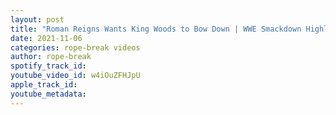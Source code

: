 ```yaml
---
layout: post
title: "Roman Reigns Wants King Woods to Bow Down | WWE Smackdown Highlights"
date: 2021-11-06
categories: rope-break videos
author: rope-break
spotify_track_id: 
youtube_video_id: w4iOuZFHJpU
apple_track_id: 
youtube_metadata: 
---
```


